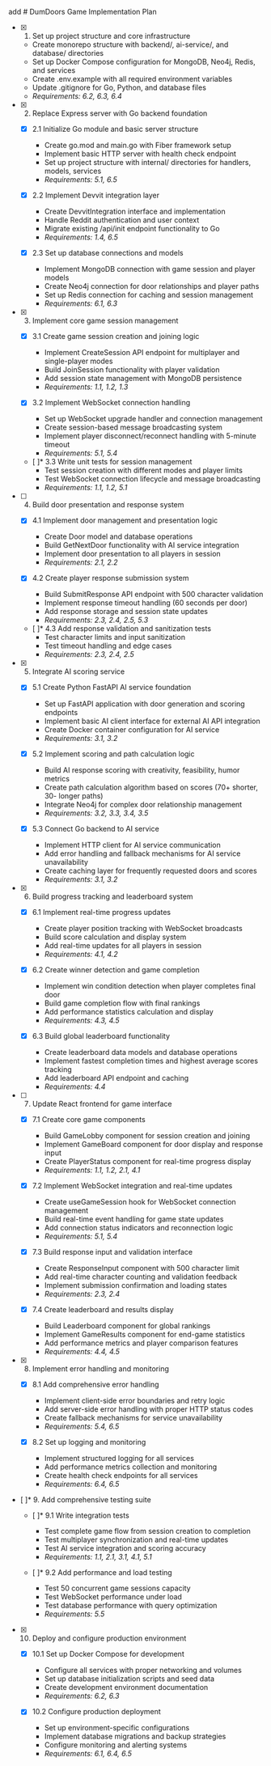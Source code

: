 add # DumDoors Game Implementation Plan

- [x] 1. Set up project structure and core infrastructure
  - Create monorepo structure with backend/, ai-service/, and database/ directories
  - Set up Docker Compose configuration for MongoDB, Neo4j, Redis, and services
  - Create .env.example with all required environment variables
  - Update .gitignore for Go, Python, and database files
  - _Requirements: 6.2, 6.3, 6.4_

- [x] 2. Replace Express server with Go backend foundation
  - [x] 2.1 Initialize Go module and basic server structure
    - Create go.mod and main.go with Fiber framework setup
    - Implement basic HTTP server with health check endpoint
    - Set up project structure with internal/ directories for handlers, models, services
    - _Requirements: 5.1, 6.5_

  - [x] 2.2 Implement Devvit integration layer
    - Create DevvitIntegration interface and implementation
    - Handle Reddit authentication and user context
    - Migrate existing /api/init endpoint functionality to Go
    - _Requirements: 1.4, 6.5_

  - [x] 2.3 Set up database connections and models
    - Implement MongoDB connection with game session and player models
    - Create Neo4j connection for door relationships and player paths
    - Set up Redis connection for caching and session management
    - _Requirements: 6.1, 6.3_

- [x] 3. Implement core game session management
  - [x] 3.1 Create game session creation and joining logic
    - Implement CreateSession API endpoint for multiplayer and single-player modes
    - Build JoinSession functionality with player validation
    - Add session state management with MongoDB persistence
    - _Requirements: 1.1, 1.2, 1.3_

  - [x] 3.2 Implement WebSocket connection handling
    - Set up WebSocket upgrade handler and connection management
    - Create session-based message broadcasting system
    - Implement player disconnect/reconnect handling with 5-minute timeout
    - _Requirements: 5.1, 5.4_

  - [ ]* 3.3 Write unit tests for session management
    - Test session creation with different modes and player limits
    - Test WebSocket connection lifecycle and message broadcasting
    - _Requirements: 1.1, 1.2, 5.1_

- [ ] 4. Build door presentation and response system
  - [x] 4.1 Implement door management and presentation logic
    - Create Door model and database operations
    - Build GetNextDoor functionality with AI service integration
    - Implement door presentation to all players in session
    - _Requirements: 2.1, 2.2_

  - [x] 4.2 Create player response submission system
    - Build SubmitResponse API endpoint with 500 character validation
    - Implement response timeout handling (60 seconds per door)
    - Add response storage and session state updates
    - _Requirements: 2.3, 2.4, 2.5, 5.3_

  - [ ]* 4.3 Add response validation and sanitization tests
    - Test character limits and input sanitization
    - Test timeout handling and edge cases
    - _Requirements: 2.3, 2.4, 2.5_

- [x] 5. Integrate AI scoring service
  - [x] 5.1 Create Python FastAPI AI service foundation
    - Set up FastAPI application with door generation and scoring endpoints
    - Implement basic AI client interface for external AI API integration
    - Create Docker container configuration for AI service
    - _Requirements: 3.1, 3.2_

  - [x] 5.2 Implement scoring and path calculation logic
    - Build AI response scoring with creativity, feasibility, humor metrics
    - Create path calculation algorithm based on scores (70+ shorter, 30- longer paths)
    - Integrate Neo4j for complex door relationship management
    - _Requirements: 3.2, 3.3, 3.4, 3.5_

  - [x] 5.3 Connect Go backend to AI service
    - Implement HTTP client for AI service communication
    - Add error handling and fallback mechanisms for AI service unavailability
    - Create caching layer for frequently requested doors and scores
    - _Requirements: 3.1, 3.2_

- [x] 6. Build progress tracking and leaderboard system
  - [x] 6.1 Implement real-time progress updates
    - Create player position tracking with WebSocket broadcasts
    - Build score calculation and display system
    - Add real-time updates for all players in session
    - _Requirements: 4.1, 4.2_

  - [x] 6.2 Create winner detection and game completion
    - Implement win condition detection when player completes final door
    - Build game completion flow with final rankings
    - Add performance statistics calculation and display
    - _Requirements: 4.3, 4.5_

  - [x] 6.3 Build global leaderboard functionality
    - Create leaderboard data models and database operations
    - Implement fastest completion times and highest average scores tracking
    - Add leaderboard API endpoint and caching
    - _Requirements: 4.4_

- [ ] 7. Update React frontend for game interface
  - [x] 7.1 Create core game components
    - Build GameLobby component for session creation and joining
    - Implement GameBoard component for door display and response input
    - Create PlayerStatus component for real-time progress display
    - _Requirements: 1.1, 1.2, 2.1, 4.1_

  - [x] 7.2 Implement WebSocket integration and real-time updates
    - Create useGameSession hook for WebSocket connection management
    - Build real-time event handling for game state updates
    - Add connection status indicators and reconnection logic
    - _Requirements: 5.1, 5.4_

  - [x] 7.3 Build response input and validation interface
    - Create ResponseInput component with 500 character limit
    - Add real-time character counting and validation feedback
    - Implement submission confirmation and loading states
    - _Requirements: 2.3, 2.4_

  - [x] 7.4 Create leaderboard and results display
    - Build Leaderboard component for global rankings
    - Implement GameResults component for end-game statistics
    - Add performance metrics and player comparison features
    - _Requirements: 4.4, 4.5_

- [x] 8. Implement error handling and monitoring
  - [x] 8.1 Add comprehensive error handling
    - Implement client-side error boundaries and retry logic
    - Add server-side error handling with proper HTTP status codes
    - Create fallback mechanisms for service unavailability
    - _Requirements: 5.4, 6.5_

  - [x] 8.2 Set up logging and monitoring
    - Implement structured logging for all services
    - Add performance metrics collection and monitoring
    - Create health check endpoints for all services
    - _Requirements: 6.4, 6.5_

- [ ]* 9. Add comprehensive testing suite
  - [ ]* 9.1 Write integration tests
    - Test complete game flow from session creation to completion
    - Test multiplayer synchronization and real-time updates
    - Test AI service integration and scoring accuracy
    - _Requirements: 1.1, 2.1, 3.1, 4.1, 5.1_

  - [ ]* 9.2 Add performance and load testing
    - Test 50 concurrent game sessions capacity
    - Test WebSocket performance under load
    - Test database performance with query optimization
    - _Requirements: 5.5_

- [x] 10. Deploy and configure production environment
  - [x] 10.1 Set up Docker Compose for development
    - Configure all services with proper networking and volumes
    - Set up database initialization scripts and seed data
    - Create development environment documentation
    - _Requirements: 6.2, 6.3_

  - [x] 10.2 Configure production deployment
    - Set up environment-specific configurations
    - Implement database migrations and backup strategies
    - Configure monitoring and alerting systems
    - _Requirements: 6.1, 6.4, 6.5_